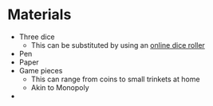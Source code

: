 # Materials

- Three dice
    * This can be substituted by using an [online dice roller](https://www.random.org/dice/)
- Pen
- Paper
- Game pieces
    * This can range from coins to small trinkets at home
    * Akin to Monopoly
- 
